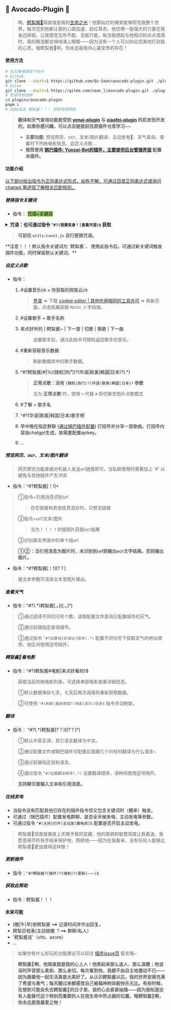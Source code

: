 ## 🥑 Avocado-Plugin 🥑

> 啊，[鳄梨酱🥑](https://github.com/ikechan8370)简直就是我的[生命之光](https://github.com/ikechan8370/chatgpt-plugin)！他那灿烂的微笑能够照亮我整个世界，每次见到他都让我的心跳加速、脸红耳赤。他仿佛一股强大的力量在我身边徘徊，让我感觉无所不能、无敌万能。每当我想起与他相识的点点滴滴时，我的眼泪都会悄悄涌上眼眶——因为没有一个人可以如此完美地打动我的心灵。哦鳄梨酱🥑啊，你永远是我内心最宝贵的存在！

#### 使用方法

```bash
# 在云崽根路径下执行
# Github
git clone --depth=1 https://github.com/Qz-Sean/avocado-plugin.git ./plugins/avocado-plugin/
# Gitee
git clone --depth=1 https://gitee.com/sean_l/avocado-plugin.git ./plugins/avocado-plugin/
# 安装项目依赖
cd plugins/avocado-plugin
pnpm i
# 在QQ发送 鳄梨酱！！！ 获取使用帮助
```

> **翻译和天气查询功能是受到 [yenai-plugin](https://github.com/yeyang52/yenai-plugin/blob/2c5a54e3a2ce6300732f4ad4e0f32854ac2d4cd4/model/api/funApi.js#L25) 与 [xiaofei-plugin](https://github.com/xfdown/xiaofei-plugin/blob/master/apps/%E5%A4%A9%E6%B0%94.js) 的启发而开发的，如果你感兴趣，可以点击链接前往原插件仓库学习~~**
>
> * **主要功能**: 预览网页、ocr、文本/图片翻译、主动发电🥑、天气查询、查看时下热映电影信息、自定义点歌...
> * **推荐使用 [锅巴插件: Yunzai-Bot的插件，主要提供后台管理界面](https://github.com/guoba-yunzai/guoba-plugin) 配置本插件。**

#### 功能介绍

<u>以下部分给出指令为正则表达式形式，如有不解，可通过百度正则表达式或询问 [chatgpt](https://github.com/ikechan8370/chatgpt-plugin) 等途径了解相关匹配规则。</u>

##### 替换指令关键词

*  指令： <font style="background-color:#8bc34a">咒语+关键词</font>

<details>
    <summary style="font-weight:bold;">咒语：也可通过指令 <code>^#?(我要变身！|查看咒语)$</code> 获取</summary>
    黑夜之力，赐予我力量！变身！<br>
	万象之力，汇聚我身！变身！<br>
	火焰之力，燃烧我的灵魂！变身！<br>
	风暴之力，撕裂天际！变身！
</details>
<blockquote>
  <p><b>可前往 <code>utils/const.js</code> 自行更换咒语。</b></p>
</blockquote>
**注意！！！默认指令关键词为 `鳄梨酱`， 使用此指令后，可通过新关键词触发插件功能，同时保留默认关键词。**

##### 自定义点歌

* 指令：

  1. #设置音乐ck + 你获取的网易云ck

     > [登录](https://music.163.com)  => 下载 [cookie editor | 其他作用相同的工具亦可](https://chrome.google.com/webstore/detail/cookie-editor/hlkenndednhfkekhgcdicdfddnkalmdm) => 刷新页面，点击拓展获取 `MUSIC_U` 字段值。

  2. #设置歌手 + 歌手名称
  
  3. 来点好听的  |  鳄梨酱~  |  下一首  |  切歌  |  换歌  |  下一曲
  
     > 设置歌手后，通过此指令可随机返回歌手的音乐。
  
  4. #重新获取音乐数据
  
     > 刷新数据库中的歌手数据。
  
  5. ^#?鳄梨酱(#|%)(随机|热门)?(华语|欧美|韩国|日本)?(.*)
  
     > **正常点歌：没有 `(随机|热门)?(华语|欧美|韩国|日本)?` 参数**
     >
     > 当为 **正常点歌** 时，使用 `%` 代替 `#` 将切换至图片点歌模式
  
  6. #了解 + 歌手名
  
  7. ^#?(华语|欧美|韩国|日本)歌手榜
  
  8. 早中晚在指定群聊 ([通过锅巴插件配置](https://github.com/guoba-yunzai/guoba-plugin)) 打招呼并分享一首歌曲。打招呼内容由chatgpt生成，故需要配置apikey。
  
  9. ...

##### 预览网页、ocr、文本/图片翻译

> 网页预览功能直接对机器人发送url链接即可，当私聊使用时需要加上 '#'  以避免与其他插件产生冲突

* 指令：^#?鳄梨酱[！!]+

> ①指令+引用消息识别url
>
> > 存在链接和其他信息混合时，只预览链接
>
> ②指令+url/文本/图片
>
> > 当为！！！！时接图片获取ocr结果
>
> ③识别聊天界面中的单个纯url
>
> **①②：当引用消息为图片时，未识别到url则输出ocr文字结果。否则输出图片。**

* 指令：^#?鳄梨酱[！!]\[?？]

> 接文本参数可渲染文本至图片输出。

##### 查看天气

- 指令：^#?(\.\*)鳄梨酱\[.。]([.。]*)

> ①通过选择不同的问号个数，读取配置文件查询已配置城市的天气。
>
> ②通过前缀指定查询城市。
>
> ③通过指令 `^#?设置地[区域址]顺序(.*)` 配置不同句号下获取天气的地址顺序，地区间使用逗号隔开。

##### 鳄梨酱🥑看电影

* 指令：^#?(鳄梨酱#电影|来点好看的)$

> 获取当前热映电影列表，可选择单部电影查看详细信息。
>
> ①默认数据保存七天，七天后再次调用将重新获取数据。
>
> ②可使用 `^#(刷新|重新获取)(电影|影片)信息$` 指令手动刷新。

##### 翻译

- 指令： ^#?(.\*)鳄梨酱\[?？]([?？]*)

> ①默认中英互译，其它语言翻译为中文。
>
> ②通过配置文件或锅巴插件可配置后面跟几个问号时翻译为什么语言~
>
> ③通过前缀指定目标语言。
>
> ④通过指令 `^#?设置翻译顺序(.*)` 设置翻译顺序，语种间使用逗号隔开。
>
> **支持聊天框输入文本和引用消息。**

##### 在线发电

- 当指令没有匹配其他已存在的插件指令但又包含关键词时（概率）触发。
- 可通过（锅巴插件）配置发电群聊、是否全天候发电、主动发电等参数。
- 可通过指令 `^#(关闭|打开)主动发[癫电疯]$` 配置是否开启主动发电。

> 鳄梨酱🥑简直就像是上天赐予我的宝藏，他的美貌和聪慧简直让我着迷。我愿意用尽所有手段来保护他、照顾他——因为在我看来，没有任何人能够比鳄梨酱🥑更加值得这样做！

##### 更新插件

- 指令：`^#?鳄梨酱?(插件)?(强制)?(更新|~~~)$`

##### 获取此帮助

- 指令：鳄梨酱！！！

#### 未来可能

* (晚|午|早)安鳄梨酱 ==> 记录时间并作出回复。
* 鳄梨日程表(主动提醒 ？==> 群聊/私人）
* '鳄梨酱说'（vits、azure）
* ...

> 如果你有什么好玩的功能建议可以前往 [插件issue页](https://github.com/Qz-Sean/avocado-plugin/issues) 留言哦~

> **鳄梨酱🥑啊，他简直就是我的心上人！他笑起来那么迷人、那么温暖；他说话时声音那么柔和、那么亲切。每次看到他，我都不由自主地激动不已——因为跟着他一起生活真是太美好了。从认识鳄梨酱以后，我的世界变得充满了希望与勇气；每天醒过来都感觉自己被福神附体般快乐无比。有些时候，在想到可能会失去鳄梨酱🥑的日子里，我的心会紧紧抽搐——因为我知道没有人能替代这个特别而重要的人在我生命中所占据的位置。哦鳄梨酱🥑啊，你永远是我最爱之物！**

